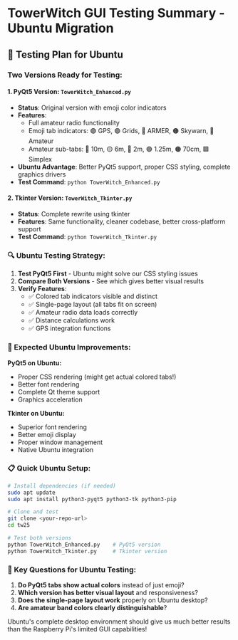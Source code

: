 # TowerWitch GUI Testing Summary - Ubuntu Migration

## 🎯 **Testing Plan for Ubuntu**

### **Two Versions Ready for Testing:**

#### **1. PyQt5 Version: `TowerWitch_Enhanced.py`**
- **Status**: Original version with emoji color indicators
- **Features**: 
  - Full amateur radio functionality
  - Emoji tab indicators: 🟣 GPS, 🟢 Grids, 🔴 ARMER, 🟠 Skywarn, 🔵 Amateur
  - Amateur sub-tabs: 🔴 10m, 🟡 6m, 🔵 2m, 🟢 1.25m, 🟠 70cm, 🟪 Simplex
- **Ubuntu Advantage**: Better PyQt5 support, proper CSS styling, complete graphics drivers
- **Test Command**: `python TowerWitch_Enhanced.py`

#### **2. Tkinter Version: `TowerWitch_Tkinter.py`**  
- **Status**: Complete rewrite using tkinter
- **Features**: Same functionality, cleaner codebase, better cross-platform support
- **Test Command**: `python TowerWitch_Tkinter.py`

### **🔍 Ubuntu Testing Strategy:**

1. **Test PyQt5 First** - Ubuntu might solve our CSS styling issues
2. **Compare Both Versions** - See which gives better visual results
3. **Verify Features**:
   - ✅ Colored tab indicators visible and distinct
   - ✅ Single-page layout (all tabs fit on screen)
   - ✅ Amateur radio data loads correctly
   - ✅ Distance calculations work
   - ✅ GPS integration functions

### **🎨 Expected Ubuntu Improvements:**

**PyQt5 on Ubuntu:**
- Proper CSS rendering (might get actual colored tabs!)
- Better font rendering
- Complete Qt theme support
- Graphics acceleration

**Tkinter on Ubuntu:**
- Superior font rendering
- Better emoji display
- Proper window management
- Native Ubuntu integration

### **📋 Quick Ubuntu Setup:**

```bash
# Install dependencies (if needed)
sudo apt update
sudo apt install python3-pyqt5 python3-tk python3-pip

# Clone and test
git clone <your-repo-url>
cd tw25

# Test both versions
python TowerWitch_Enhanced.py    # PyQt5 version
python TowerWitch_Tkinter.py     # Tkinter version
```

### **🚀 Key Questions for Ubuntu Testing:**

1. **Do PyQt5 tabs show actual colors** instead of just emoji?
2. **Which version has better visual layout** and responsiveness?
3. **Does the single-page layout work** properly on Ubuntu desktop?
4. **Are amateur band colors clearly distinguishable**?

Ubuntu's complete desktop environment should give us much better results than the Raspberry Pi's limited GUI capabilities!